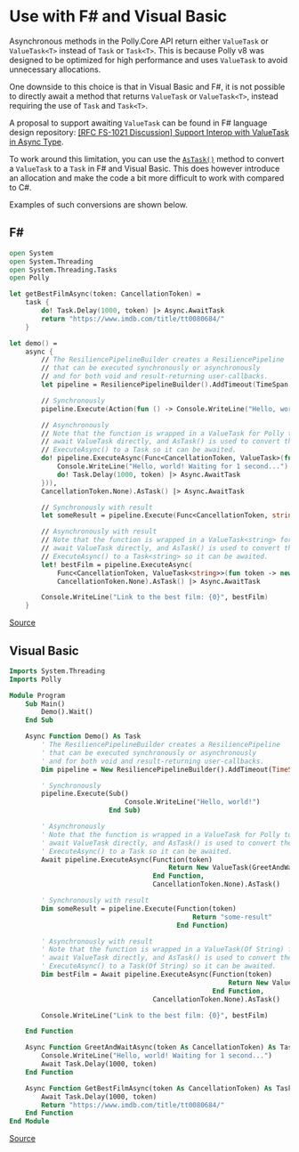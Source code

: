 # Use with F# and Visual Basic

Asynchronous methods in the Polly.Core API return either `ValueTask` or `ValueTask<T>`
instead of `Task` or `Task<T>`. This is because Polly v8 was designed to be optimized
for high performance and uses `ValueTask` to avoid unnecessary allocations.

One downside to this choice is that in Visual Basic and F#, it is not possible to directly
await a method that returns `ValueTask` or `ValueTask<T>`, instead requiring the use of
`Task` and `Task<T>`.

A proposal to support awaiting `ValueTask` can be found in F# language design repository:
[[RFC FS-1021 Discussion] Support Interop with ValueTask in Async Type][fsharp-fslang-design-118].

To work around this limitation, you can use the [`AsTask()`][valuetask-astask] method to convert a
`ValueTask` to a `Task` in F# and Visual Basic. This does however introduce an allocation and make
the code a bit more difficult to work with compared to C#.

Examples of such conversions are shown below.

## F\#

```fsharp
open System
open System.Threading
open System.Threading.Tasks
open Polly

let getBestFilmAsync(token: CancellationToken) =
    task {
        do! Task.Delay(1000, token) |> Async.AwaitTask
        return "https://www.imdb.com/title/tt0080684/"
    }

let demo() =
    async {
        // The ResiliencePipelineBuilder creates a ResiliencePipeline
        // that can be executed synchronously or asynchronously
        // and for both void and result-returning user-callbacks.
        let pipeline = ResiliencePipelineBuilder().AddTimeout(TimeSpan.FromSeconds(5)).Build()

        // Synchronously
        pipeline.Execute(Action(fun () -> Console.WriteLine("Hello, world!")))

        // Asynchronously
        // Note that the function is wrapped in a ValueTask for Polly to use as F# cannot
        // await ValueTask directly, and AsTask() is used to convert the ValueTask returned by
        // ExecuteAsync() to a Task so it can be awaited.
        do! pipeline.ExecuteAsync(Func<CancellationToken, ValueTask>(fun token -> new ValueTask(task {
            Console.WriteLine("Hello, world! Waiting for 1 second...")
            do! Task.Delay(1000, token) |> Async.AwaitTask
        })),
        CancellationToken.None).AsTask() |> Async.AwaitTask

        // Synchronously with result
        let someResult = pipeline.Execute(Func<CancellationToken, string>(fun token -> "some-result"))

        // Asynchronously with result
        // Note that the function is wrapped in a ValueTask<string> for Polly to use as F# cannot
        // await ValueTask directly, and AsTask() is used to convert the ValueTask<string> returned by
        // ExecuteAsync() to a Task<string> so it can be awaited.
        let! bestFilm = pipeline.ExecuteAsync(
            Func<CancellationToken, ValueTask<string>>(fun token -> new ValueTask<string>(getBestFilmAsync(token))),
            CancellationToken.None).AsTask() |> Async.AwaitTask

        Console.WriteLine("Link to the best film: {0}", bestFilm)
    }
```

[Source][sample-fsharp]

## Visual Basic

```vb
Imports System.Threading
Imports Polly

Module Program
    Sub Main()
        Demo().Wait()
    End Sub

    Async Function Demo() As Task
        ' The ResiliencePipelineBuilder creates a ResiliencePipeline
        ' that can be executed synchronously or asynchronously
        ' and for both void and result-returning user-callbacks.
        Dim pipeline = New ResiliencePipelineBuilder().AddTimeout(TimeSpan.FromSeconds(5)).Build()

        ' Synchronously
        pipeline.Execute(Sub()
                             Console.WriteLine("Hello, world!")
                         End Sub)

        ' Asynchronously
        ' Note that the function is wrapped in a ValueTask for Polly to use as VB.NET cannot
        ' await ValueTask directly, and AsTask() is used to convert the ValueTask returned by
        ' ExecuteAsync() to a Task so it can be awaited.
        Await pipeline.ExecuteAsync(Function(token)
                                        Return New ValueTask(GreetAndWaitAsync(token))
                                    End Function,
                                    CancellationToken.None).AsTask()

        ' Synchronously with result
        Dim someResult = pipeline.Execute(Function(token)
                                              Return "some-result"
                                          End Function)

        ' Asynchronously with result
        ' Note that the function is wrapped in a ValueTask(Of String) for Polly to use as VB.NET cannot
        ' await ValueTask directly, and AsTask() is used to convert the ValueTask(Of String) returned by
        ' ExecuteAsync() to a Task(Of String) so it can be awaited.
        Dim bestFilm = Await pipeline.ExecuteAsync(Function(token)
                                                       Return New ValueTask(Of String)(GetBestFilmAsync(token))
                                                   End Function,
                                    CancellationToken.None).AsTask()

        Console.WriteLine("Link to the best film: {0}", bestFilm)

    End Function

    Async Function GreetAndWaitAsync(token As CancellationToken) As Task
        Console.WriteLine("Hello, world! Waiting for 1 second...")
        Await Task.Delay(1000, token)
    End Function

    Async Function GetBestFilmAsync(token As CancellationToken) As Task(Of String)
        Await Task.Delay(1000, token)
        Return "https://www.imdb.com/title/tt0080684/"
    End Function
End Module
```

[Source][sample-vb]

[fsharp-fslang-design-118]: https://github.com/fsharp/fslang-design/discussions/118
[valuetask-astask]: https://learn.microsoft.com/dotnet/api/system.threading.tasks.valuetask.astask
[sample-fsharp]: https://github.com/App-vNext/Polly/tree/main/samples/Intro.FSharp
[sample-vb]: https://github.com/App-vNext/Polly/tree/main/samples/Intro.VisualBasic
